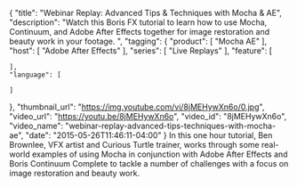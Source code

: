 {
  "title": "Webinar Replay: Advanced Tips & Techniques with Mocha & AE",
  "description": "Watch this Boris FX tutorial to learn how to use Mocha, Continuum, and Adobe After Effects together for image restoration and beauty work in your footage. ",
  "tagging": {
    "product": [
      "Mocha AE"
    ],
    "host": [
      "Adobe After Effects"
    ],
    "series": [
      "Live Replays"
    ],
    "feature": [

    ],
    "language": [

    ]
  },
  "thumbnail_url": "https://img.youtube.com/vi/8jMEHywXn6o/0.jpg",
  "video_url": "https://youtu.be/8jMEHywXn6o",
  "video_id": "8jMEHywXn6o",
  "video_name": "webinar-replay-advanced-tips-techniques-with-mocha-ae",
  "date": "2015-05-26T11:46:11-04:00"
}
In this one hour tutorial, Ben Brownlee, VFX artist and Curious Turtle trainer, works through some real-world examples of using Mocha in conjunction with Adobe After Effects and Boris Continuum Complete to tackle a number of challenges with a focus on image restoration and beauty work.

